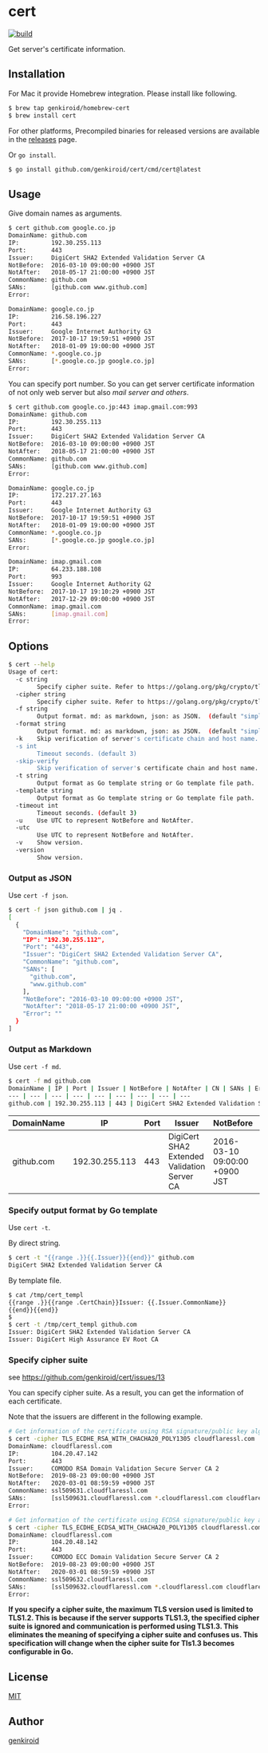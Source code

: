 # cert

[![build](https://github.com/genkiroid/cert/actions/workflows/ci.yml/badge.svg)](https://github.com/genkiroid/cert/actions/workflows/ci.yml)

Get server's certificate information.

## Installation

For Mac it provide Homebrew integration.
Please install like following.

```sh
$ brew tap genkiroid/homebrew-cert
$ brew install cert
```

For other platforms, Precompiled binaries for released versions are available in the [releases](https://github.com/genkiroid/cert/releases) page.

Or `go install`.

```sh
$ go install github.com/genkiroid/cert/cmd/cert@latest
```

## Usage

Give domain names as arguments.

```sh
$ cert github.com google.co.jp
DomainName: github.com
IP:         192.30.255.113
Port:       443
Issuer:     DigiCert SHA2 Extended Validation Server CA
NotBefore:  2016-03-10 09:00:00 +0900 JST
NotAfter:   2018-05-17 21:00:00 +0900 JST
CommonName: github.com
SANs:       [github.com www.github.com]
Error:

DomainName: google.co.jp
IP:         216.58.196.227
Port:       443
Issuer:     Google Internet Authority G3
NotBefore:  2017-10-17 19:59:51 +0900 JST
NotAfter:   2018-01-09 19:00:00 +0900 JST
CommonName: *.google.co.jp
SANs:       [*.google.co.jp google.co.jp]
Error:

```

You can specify port number.
So you can get server certificate information of not only web server but also *mail server and others*.

```sh
$ cert github.com google.co.jp:443 imap.gmail.com:993
DomainName: github.com
IP:         192.30.255.113
Port:       443
Issuer:     DigiCert SHA2 Extended Validation Server CA
NotBefore:  2016-03-10 09:00:00 +0900 JST
NotAfter:   2018-05-17 21:00:00 +0900 JST
CommonName: github.com
SANs:       [github.com www.github.com]
Error:

DomainName: google.co.jp
IP:         172.217.27.163
Port:       443
Issuer:     Google Internet Authority G3
NotBefore:  2017-10-17 19:59:51 +0900 JST
NotAfter:   2018-01-09 19:00:00 +0900 JST
CommonName: *.google.co.jp
SANs:       [*.google.co.jp google.co.jp]
Error:

DomainName: imap.gmail.com
IP:         64.233.188.108
Port:       993
Issuer:     Google Internet Authority G2
NotBefore:  2017-10-17 19:10:29 +0900 JST
NotAfter:   2017-12-29 09:00:00 +0900 JST
CommonName: imap.gmail.com
SANs:       [imap.gmail.com]
Error:

```

## Options

```sh
$ cert --help
Usage of cert:
  -c string
        Specify cipher suite. Refer to https://golang.org/pkg/crypto/tls/#pkg-constants for supported cipher suites.
  -cipher string
        Specify cipher suite. Refer to https://golang.org/pkg/crypto/tls/#pkg-constants for supported cipher suites.
  -f string
        Output format. md: as markdown, json: as JSON.  (default "simple table")
  -format string
        Output format. md: as markdown, json: as JSON.  (default "simple table")
  -k    Skip verification of server's certificate chain and host name.
  -s int
        Timeout seconds. (default 3)
  -skip-verify
        Skip verification of server's certificate chain and host name.
  -t string
        Output format as Go template string or Go template file path.
  -template string
        Output format as Go template string or Go template file path.
  -timeout int
        Timeout seconds. (default 3)
  -u    Use UTC to represent NotBefore and NotAfter.
  -utc
        Use UTC to represent NotBefore and NotAfter.
  -v    Show version.
  -version
        Show version.
```

### Output as JSON

Use `cert -f json`.

```sh
$ cert -f json github.com | jq .
[
  {
    "DomainName": "github.com",
    "IP": "192.30.255.112",
    "Port": "443",
    "Issuer": "DigiCert SHA2 Extended Validation Server CA",
    "CommonName": "github.com",
    "SANs": [
      "github.com",
      "www.github.com"
    ],
    "NotBefore": "2016-03-10 09:00:00 +0900 JST",
    "NotAfter": "2018-05-17 21:00:00 +0900 JST",
    "Error": ""
  }
]
```

### Output as Markdown

Use `cert -f md`.

```sh
$ cert -f md github.com
DomainName | IP | Port | Issuer | NotBefore | NotAfter | CN | SANs | Error
--- | --- | --- | --- | --- | --- | --- | --- | ---
github.com | 192.30.255.113 | 443 | DigiCert SHA2 Extended Validation Server CA | 2016-03-10 09:00:00 +0900 JST | 2018-05-17 21:00:00 +0900 JST | github.com | github.com<br/>www.github.com<br/> |
```

DomainName | IP | Port | Issuer | NotBefore | NotAfter | CN | SANs | Error
--- | --- | --- | --- | --- | --- | --- | --- | ---
github.com | 192.30.255.113 | 443 | DigiCert SHA2 Extended Validation Server CA | 2016-03-10 09:00:00 +0900 JST | 2018-05-17 21:00:00 +0900 JST | github.com | github.com<br/>www.github.com<br/> |

### Specify output format by Go template

Use `cert -t`.

By direct string.

```sh
$ cert -t "{{range .}}{{.Issuer}}{{end}}" github.com
DigiCert SHA2 Extended Validation Server CA
```

By template file.

```sh
$ cat /tmp/cert_templ
{{range .}}{{range .CertChain}}Issuer: {{.Issuer.CommonName}}
{{end}}{{end}}
$
$ cert -t /tmp/cert_templ github.com
Issuer: DigiCert SHA2 Extended Validation Server CA
Issuer: DigiCert High Assurance EV Root CA

```

### Specify cipher suite

see https://github.com/genkiroid/cert/issues/13

You can specify cipher suite.
As a result, you can get the information of each certificate.

Note that the issuers are different in the following example.

```sh
# Get information of the certificate using RSA signature/public key algorithm.
$ cert -cipher TLS_ECDHE_RSA_WITH_CHACHA20_POLY1305 cloudflaressl.com
DomainName: cloudflaressl.com
IP:         104.20.47.142
Port:       443
Issuer:     COMODO RSA Domain Validation Secure Server CA 2
NotBefore:  2019-08-23 09:00:00 +0900 JST
NotAfter:   2020-03-01 08:59:59 +0900 JST
CommonName: ssl509631.cloudflaressl.com
SANs:       [ssl509631.cloudflaressl.com *.cloudflaressl.com cloudflaressl.com]
Error:

# Get information of the certificate using ECDSA signature/public key algorithm.
$ cert -cipher TLS_ECDHE_ECDSA_WITH_CHACHA20_POLY1305 cloudflaressl.com
DomainName: cloudflaressl.com
IP:         104.20.48.142
Port:       443
Issuer:     COMODO ECC Domain Validation Secure Server CA 2
NotBefore:  2019-08-23 09:00:00 +0900 JST
NotAfter:   2020-03-01 08:59:59 +0900 JST
CommonName: ssl509632.cloudflaressl.com
SANs:       [ssl509632.cloudflaressl.com *.cloudflaressl.com cloudflaressl.com]
Error:

```

**If you specify a cipher suite, the maximum TLS version used is limited to TLS1.2. This is because if the server supports TLS1.3, the specified cipher suite is ignored and communication is performed using TLS1.3. This eliminates the meaning of specifying a cipher suite and confuses us. This specification will change when the cipher suite for Tls1.3 becomes configurable in Go.**

## License

[MIT](https://github.com/genkiroid/cert/blob/main/LICENSE)

## Author

[genkiroid](https://github.com/genkiroid)
